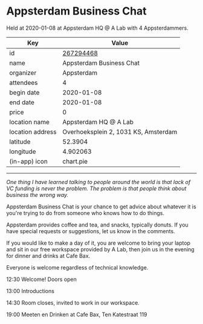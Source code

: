 # Appsterdam Business Chat
Held at 2020-01-08 at Appsterdam HQ @ A Lab with 4 Appsterdammers.
        
|Key|Value
|---|---|
|id|[267294468](https://www.meetup.com/appsterdam/events/267294468/)|
|name|Appsterdam Business Chat|
|organizer|Appsterdam|
|attendees|4|
|begin date|2020-01-08|
|end date|2020-01-08|
|price|0|
|location name|Appsterdam HQ @ A Lab|
|location address|Overhoeksplein 2, 1031 KS, Amsterdam|
|latitude|52.3904|
|longitude|4.902063|
|(in-app) icon|chart.pie|

---

*One thing I have learned talking to people around the world is that lack of VC funding is never the problem. The problem is that people think about business the wrong way.*

Appsterdam Business Chat is your chance to get advice about whatever it is you're trying to do from someone who knows how to do things.

Appsterdam provides coffee and tea, and snacks, typically donuts. If you have special requests or suggestions, let us know in the comments.

If you would like to make a day of it, you are welcome to bring your laptop and sit in our free workspace provided by A Lab, then join us in the evening for dinner and drinks at Cafe Bax.

Everyone is welcome regardless of technical knowledge.

12:30 Welcome! Doors open

13:00 Introductions

14:30 Room closes, invited to work in our workspace.

19:00 Meeten en Drinken at Cafe Bax, Ten Katestraat 119


